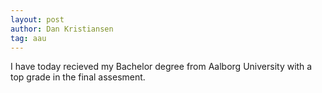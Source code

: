 ```yaml
---
layout: post
author: Dan Kristiansen
tag: aau
---
```

I have today recieved my Bachelor degree from Aalborg University with a top grade in the final assesment.